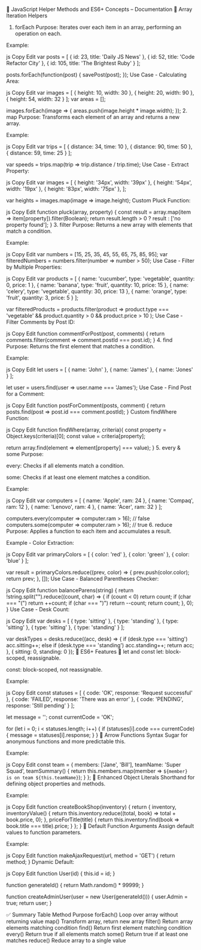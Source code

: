 🧾 JavaScript Helper Methods and ES6+ Concepts – Documentation
🔁 Array Iteration Helpers
1. forEach
Purpose: Iterates over each item in an array, performing an operation on each.

Example:

js
Copy
Edit
var posts = [
  { id: 23, title: 'Daily JS News' },
  { id: 52, title: 'Code Refactor City' },
  { id: 105, title: 'The Brightest Ruby' }
];

posts.forEach(function(post) {
    savePost(post);
});
Use Case - Calculating Area:

js
Copy
Edit
var images = [
  { height: 10, width: 30 },
  { height: 20, width: 90 },
  { height: 54, width: 32 }
];
var areas = [];

images.forEach(image => {
  areas.push(image.height * image.width);
});
2. map
Purpose: Transforms each element of an array and returns a new array.

Example:

js
Copy
Edit
var trips = [
  { distance: 34, time: 10 },
  { distance: 90, time: 50 },
  { distance: 59, time: 25 }
];

var speeds = trips.map(trip => trip.distance / trip.time);
Use Case - Extract Property:

js
Copy
Edit
var images = [
  { height: '34px', width: '39px' },
  { height: '54px', width: '19px' },
  { height: '83px', width: '75px' },
];

var heights = images.map(image => image.height);
Custom Pluck Function:

js
Copy
Edit
function pluck(array, property) {
    const result = array.map(item => item[property]).filter(Boolean);
    return result.length > 0 ? result : ['no property found'];
}
3. filter
Purpose: Returns a new array with elements that match a condition.

Example:

js
Copy
Edit
var numbers = [15, 25, 35, 45, 55, 65, 75, 85, 95];
var filteredNumbers = numbers.filter(number => number > 50);
Use Case - Filter by Multiple Properties:

js
Copy
Edit
var products = [
  { name: 'cucumber', type: 'vegetable', quantity: 0, price: 1 },
  { name: 'banana', type: 'fruit', quantity: 10, price: 15 },
  { name: 'celery', type: 'vegetable', quantity: 30, price: 13 },
  { name: 'orange', type: 'fruit', quantity: 3, price: 5 }
];

var filteredProducts = products.filter(product =>
  product.type === 'vegetable' && product.quantity > 0 && product.price > 10
);
Use Case - Filter Comments by Post ID:

js
Copy
Edit
function commentForPost(post, comments) {
  return comments.filter(comment => comment.postId === post.id);
}
4. find
Purpose: Returns the first element that matches a condition.

Example:

js
Copy
Edit
let users = [
  { name: 'John' },
  { name: 'James' },
  { name: 'Jones' }
];

let user = users.find(user => user.name === 'James');
Use Case - Find Post for a Comment:

js
Copy
Edit
function postForComment(posts, comment) {
  return posts.find(post => post.id === comment.postId);
}
Custom findWhere Function:

js
Copy
Edit
function findWhere(array, criteria){
  const property = Object.keys(criteria)[0];
  const value = criteria[property];

  return array.find(element => element[property] === value);
}
5. every & some
Purpose:

every: Checks if all elements match a condition.

some: Checks if at least one element matches a condition.

Example:

js
Copy
Edit
var computers = [
  { name: 'Apple', ram: 24 },
  { name: 'Compaq', ram: 12 },
  { name: 'Lenovo', ram: 4 },
  { name: 'Acer', ram: 32 }
];

computers.every(computer => computer.ram > 16); // false
computers.some(computer => computer.ram > 16); // true
6. reduce
Purpose: Applies a function to each item and accumulates a result.

Example - Color Extraction:

js
Copy
Edit
var primaryColors = [
  { color: 'red' },
  { color: 'green' },
  { color: 'blue' }
];

var result = primaryColors.reduce((prev, color) => {
  prev.push(color.color);
  return prev;
}, []);
Use Case - Balanced Parentheses Checker:

js
Copy
Edit
function balanceParens(string) {
  return !string.split("").reduce((count, char) => {
    if (count < 0) return count;
    if (char === "(") return ++count;
    if (char === ")") return --count;
    return count;
  }, 0);
}
Use Case - Desk Count:

js
Copy
Edit
var desks = [
  { type: 'sitting' },
  { type: 'standing' },
  { type: 'sitting' },
  { type: 'sitting' },
  { type: 'standing' }
];

var deskTypes = desks.reduce((acc, desk) => {
  if (desk.type === 'sitting') acc.sitting++;
  else if (desk.type === 'standing') acc.standing++;
  return acc;
}, { sitting: 0, standing: 0 });
🧠 ES6+ Features
🔹 let and const
let: block-scoped, reassignable.

const: block-scoped, not reassignable.

Example:

js
Copy
Edit
const statuses = [
  { code: 'OK', response: 'Request successful' },
  { code: 'FAILED', response: 'There was an error' },
  { code: 'PENDING', response: 'Still pending' }
];

let message = '';
const currentCode = 'OK';

for (let i = 0; i < statuses.length; i++) {
  if (statuses[i].code === currentCode) {
    message = statuses[i].response;
  }
}
🔹 Arrow Functions
Syntax Sugar for anonymous functions and more predictable this.

Example:

js
Copy
Edit
const team = {
  members: ['Jane', 'Bill'],
  teamName: 'Super Squad',
  teamSummary() {
    return this.members.map(member => `${member} is on team ${this.teamName}`);
  }
};
🔹 Enhanced Object Literals
Shorthand for defining object properties and methods.

Example:

js
Copy
Edit
function createBookShop(inventory) {
  return {
    inventory,
    inventoryValue() {
      return this.inventory.reduce((total, book) => total + book.price, 0);
    },
    priceForTitle(title) {
      return this.inventory.find(book => book.title === title).price;
    }
  };
}
🔹 Default Function Arguments
Assign default values to function parameters.

Example:

js
Copy
Edit
function makeAjaxRequest(url, method = 'GET') {
  return method;
}
Dynamic Default:

js
Copy
Edit
function User(id) {
  this.id = id;
}

function generateId() {
  return Math.random() * 99999;
}

function createAdminUser(user = new User(generateId())) {
  user.Admin = true;
  return user;
}

✅ Summary Table
Method	Purpose
forEach()	Loop over array without returning value
map()	Transform array, return new array
filter()	Return array elements matching condition
find()	Return first element matching condition
every()	Return true if all elements match
some()	Return true if at least one matches
reduce()	Reduce array to a single value
